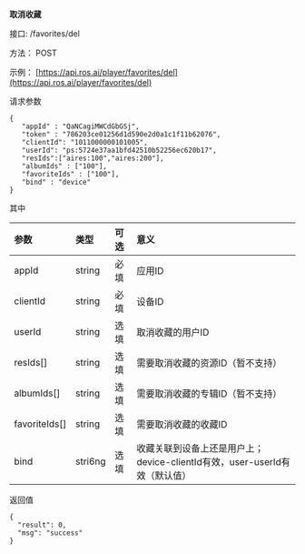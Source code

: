 **取消收藏**

接口: /favorites/del

方法： POST

示例： [https://api.ros.ai/player/favorites/del](https://api.ros.ai/player/favorites/del)

请求参数

```
{
   "appId" : "QaNCagiMWCdGbGSj",
   "token" : "786203ce01256d1d590e2d0a1c1f11b62076",
   "clientId": "1011000000101005",
   "userId": "ps:5724e37aa1bfd42510b52256ec620b17",
   "resIds":["aires:100","aires:200"],
   "albumIds" : ["100"],
   "favoriteIds" : ["100"],
   "bind" : "device"
}
```

其中

| 参数 | 类型 | 可选 | 意义 |
| :--- | :--- | :--- | :--- |
| appId | string | 必填 | 应用ID |
| clientId | string | 必填 | 设备ID |
| userId | string | 选填 | 取消收藏的用户ID |
| resIds\[\] | string | 选填 | 需要取消收藏的资源ID（暂不支持） |
| albumIds\[\] | string | 选填 | 需要取消收藏的专辑ID（暂不支持） |
| favoriteIds\[\] | string | 选填 | 需要取消收藏的收藏ID |
| bind | stri6ng | 选填 | 收藏关联到设备上还是用户上； device-clientId有效，user-userId有效（默认值） |

返回值

```
{
  "result": 0,
  "msg": "success"
}
```




